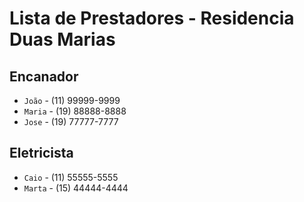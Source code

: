 # Lista de Prestadores - Residencia Duas Marias


## Encanador

* `João` - (11) 99999-9999
* `Maria` - (19) 88888-8888
* `Jose` - (19) 77777-7777

## Eletricista

* `Caio` - (11) 55555-5555
* `Marta` - (15) 44444-4444